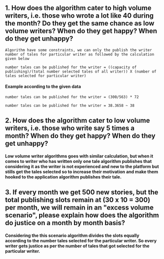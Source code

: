 ## 1. How does the algorithm cater to high volume writers, i.e. those who wrote a lot like 40 during the month? Do they get the same chance as low volume writers? When do they get happy? When do they get unhappy?

`Algorithm have some constraints, we can only the publish the writer number of tales for particular writer as followed by the calculation given below`

`number tales can be published for the writer = ((capacity of publishing)/(total number selected tales of all writer)) X (number of tales selected for particular writer)`

#### Example according to the given data

`number tales can be published for the writer = (300/563) * 72`

`number tales can be published for the writer = 38.3658 ~ 38 ` 

## 2. How does the algorithm cater to low volume writers, i.e. those who write say 5 times a month? When do they get happy? When do they get unhappy?

#### Low volume writer algorithms goes with similar calculation, but when it comes to writer who has written only one tale algorithm publishes that considering it as the writer is not experienced and new to the platform but stills get the tales selected so to increase their motivation and make them hooked to the application algorithm publishes their tale. 

## 3. If every month we get 500 new stories, but the total publishing slots remain at (30 x 10 = 300) per month, we will remain in an "excess volume scenario", please explain how does the algorithm do justice on a month by month basis?

#### Considering the this scenario algorithm divides the slots equally according to the number tales selected for the particular writer. So every writer gets justice as per the number of tales that got selected for the particular writer.